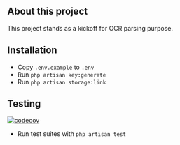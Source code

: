 ## About this project
This project stands as a kickoff for OCR parsing purpose.

## Installation

- Copy `.env.example` to `.env`
- Run `php artisan key:generate`
- Run `php artisan storage:link`

## Testing

[![codecov](https://codecov.io/gh/stephdotnet/ocr-receipt/branch/main/graph/badge.svg?token=BQZ9TWVEH8)](https://codecov.io/gh/stephdotnet/ocr-receipt)

- Run test suites with `php artisan test`
